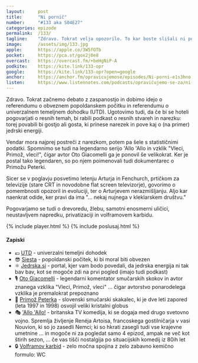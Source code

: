 ```yaml
---
layout: 	post
title:  	"Ni pornič"
number: 	"#133 aka S04E27"
categories:	epizode
permalink:	/133/
tagline: 	"Zdravo. Tokrat velja opozorilo. To kar boste slišali ni pornič. Je epizoda podkasta, ki ni prav nič opolzka in niti noče biti. Ker govori o letenju. Razen, če je letenje pornič?!"
image:		/assets/img/133.jpg
apple:		https://apple.co/3W5fOTb
pocket:		https://pca.st/gox2j0e8
overcast:	https://overcast.fm/+beHgNiP-A
podkite:	https://kite.link/133-opr
google:		https://kite.link/133-opr?open=google
anchor:		https://anchor.fm/opravicujemose/episodes/Ni-porni-e1s3hno
listen:		https://www.listennotes.com/podcasts/opravičujemo-se-za/ni-pornič-iKG3f7vw8sz/embed/
---
```


Zdravo. Tokrat začnemo debato z zaspanostjo in dobimo idejo o referendumu o obveznem popoldanskem počitku in referendumu o univerzalnem temeljnem dohodku (UTD). Ugotovimo tudi, da če bi se hoteli pogovarjati o resnih temah, bi rabili podkast o resnih stvareh in narezku: torej povabili bi gostjo ali gosta, ki prinese narezek in pove kaj o (na primer) jedrski energiji. 

Vendar mora najprej postreči z narezkom, potem pa šele s statističnimi podatki. Spomnimo se tudi na legendarno serijo 'Allo 'Allo in vzklik "Vleci, Primož, vleci!", čigar avtor Oto Giacomelli ga je ponovil še velikokrat. Ker je postal tako legendaren, so po njem poimenovali tudi dokumentarec o Primožu Peterki. 

Sicer se v poglavju posvetimo letenju Arturja in Fenchurch, prtičkom za televizije (stare CRT in novodobne flat screen televizorje), govorimo o pomembnosti opozoril in evoluciji, ter o Arturjevem nerazmišljanju. Aljo kar naenkrat odide, ker pravi da ima "... nekaj nujnega v kleklarskem društvu." 

Pogovarjamo se tudi o drevoredu, žlebu, samotni enosmerni uličici, neustavljvem napredku, privatizaciji in volframovem karbidu. 

{% include player.html %}
{% include poslusaj.html %}

<!--break-->

#### Zapiski

- 💶 [UTD](https://sl.wikipedia.org/wiki/Univerzalni_temeljni_dohodek) - univerzalni temeljni dohodek 
- 😎 [Siesta](https://en.wikipedia.org/wiki/Siesta) - popoldanski počitek, ki bi moral biti obvezen 
- ⚛️ [Jedrska.si](https://jedrska.si/) - portal, kjer vam bodo povedali, da jedrska energija ni tak bav bav, kot se mogoče zdi na prvi pogled (imajo tudi podkast) 
- 🎙️ [Oto Giacomelli](https://sl.wikipedia.org/wiki/Oto_Giacomelli) - legendarni komentator smučarskih skokov in avtor znanega vzklika "Vleci, Primož, vleci" ... čigar avtorstvo ponarodelega vzklika je premalokrat prepoznano 
- 🎿 [Primož Peterka](https://sl.wikipedia.org/wiki/Primo%C5%BE_Peterka) -  slovenski smučarski skakalec, ki je dve leti zapored (leta 1997 in 1998) osvojil veliki kristalni globus 
- 🎭 ['Allo 'Allo!](https://en.wikipedia.org/wiki/%27Allo_%27Allo!) - britanska TV komedija, ki se dogaja med drugo svetovno vojno. Spremlja življenje Renéja Artoisa, francoskega gostilničarja v vasi Nouvion, ki so jo zasedli Nemci; ki so hkrati zasegli tudi vse krajevne umetnine ... in mogoče ni za pogledat samo 4 epizod, ampak ne več kot štirih sezon, ... če vas tišči nostalgija po situacijskih komedij iz 80ih let 
- 🔒 [Volframov karbid](https://en.wikipedia.org/wiki/Tungsten_carbide) - zelo močna spojina z zelo zabavno kemično formulo: WC 